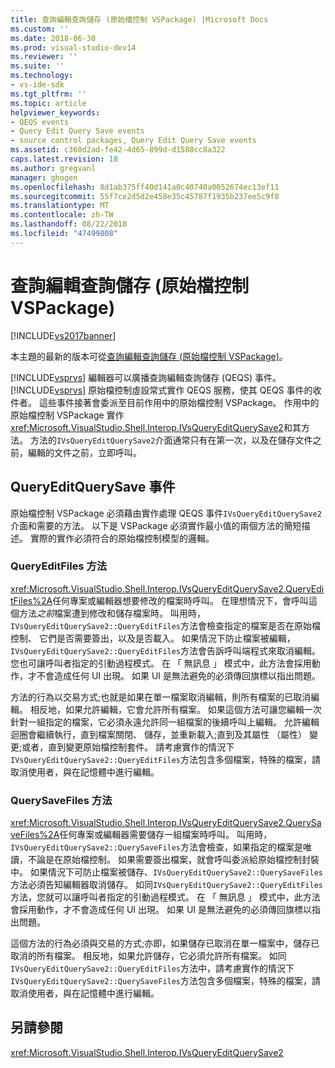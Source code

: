 ```yaml
---
title: 查詢編輯查詢儲存 (原始檔控制 VSPackage) |Microsoft Docs
ms.custom: ''
ms.date: 2018-06-30
ms.prod: visual-studio-dev14
ms.reviewer: ''
ms.suite: ''
ms.technology:
- vs-ide-sdk
ms.tgt_pltfrm: ''
ms.topic: article
helpviewer_keywords:
- QEQS events
- Query Edit Query Save events
- source control packages, Query Edit Query Save events
ms.assetid: c360d2ad-fe42-4d65-899d-d1588cc8a322
caps.latest.revision: 18
ms.author: gregvanl
manager: ghogen
ms.openlocfilehash: 8d1ab375ff40d141a0c40740a0052674ec13ef11
ms.sourcegitcommit: 55f7ce2d5d2e458e35c45787f1935b237ee5c9f8
ms.translationtype: MT
ms.contentlocale: zh-TW
ms.lasthandoff: 08/22/2018
ms.locfileid: "47499808"
---
```

# <a name="query-edit-query-save-source-control-vspackage"></a>查詢編輯查詢儲存 (原始檔控制 VSPackage)
[!INCLUDE[vs2017banner](../../includes/vs2017banner.md)]

本主題的最新的版本可從[查詢編輯查詢儲存 (原始檔控制 VSPackage)](https://docs.microsoft.com/visualstudio/extensibility/internals/query-edit-query-save-source-control-vspackage)。  
  
[!INCLUDE[vsprvs](../../includes/vsprvs-md.md)] 編輯器可以廣播查詢編輯查詢儲存 (QEQS) 事件。 [!INCLUDE[vsprvs](../../includes/vsprvs-md.md)] 原始檔控制虛設常式實作 QEQS 服務，使其 QEQS 事件的收件者。 這些事件接著會委派至目前作用中的原始檔控制 VSPackage。 作用中的原始檔控制 VSPackage 實作<xref:Microsoft.VisualStudio.Shell.Interop.IVsQueryEditQuerySave2>和其方法。 方法的`IVsQueryEditQuerySave2`介面通常只有在第一次，以及在儲存文件之前，編輯的文件之前，立即呼叫。  
  
## <a name="queryeditquerysave-events"></a>QueryEditQuerySave 事件  
 原始檔控制 VSPackage 必須藉由實作處理 QEQS 事件`IVsQueryEditQuerySave2`介面和需要的方法。 以下是 VSPackage 必須實作最小值的兩個方法的簡短描述。 實際的實作必須符合的原始檔控制模型的邏輯。  
  
### <a name="queryeditfiles-method"></a>QueryEditFiles 方法  
 <xref:Microsoft.VisualStudio.Shell.Interop.IVsQueryEditQuerySave2.QueryEditFiles%2A>任何專案或編輯器想要修改的檔案時呼叫。 在理想情況下，會呼叫這個方法*之前*檔案遭到修改和儲存檔案時。 叫用時，`IVsQueryEditQuerySave2::QueryEditFiles`方法會檢查指定的檔案是否在原始檔控制、 它們是否需要簽出，以及是否載入。 如果情況下防止檔案被編輯，`IVsQueryEditQuerySave2::QueryEditFiles`方法會告訴呼叫端程式來取消編輯。 您也可讓呼叫者指定的引動過程模式。 在 「 無訊息 」 模式中，此方法會採用動作，才不會造成任何 UI 出現。 如果 UI 是無法避免的必須傳回旗標以指出問題。  
  
 方法的行為以交易方式;也就是如果在單一檔案取消編輯，則所有檔案的已取消編輯。 相反地，如果允許編輯，它會允許所有檔案。 如果這個方法可讓您編輯一次針對一組指定的檔案，它必須永遠允許同一組檔案的後續呼叫上編輯。 允許編輯迴圈會繼續執行，直到檔案關閉、 儲存，並重新載入;直到及其屬性 （屬性） 變更;或者，直到變更原始檔控制套件。 請考慮實作的情況下`IVsQueryEditQuerySave2::QueryEditFiles`方法包含多個檔案，特殊的檔案，請取消使用者，與在記憶體中進行編輯。  
  
### <a name="querysavefiles-method"></a>QuerySaveFiles 方法  
 <xref:Microsoft.VisualStudio.Shell.Interop.IVsQueryEditQuerySave2.QuerySaveFiles%2A>任何專案或編輯器需要儲存一組檔案時呼叫。 叫用時，`IVsQueryEditQuerySave2::QuerySaveFiles`方法會檢查，如果指定的檔案是唯讀，不論是在原始檔控制。 如果需要簽出檔案，就會呼叫委派給原始檔控制封裝中。 如果情況下可防止檔案被儲存、`IVsQueryEditQuerySave2::QuerySaveFiles`方法必須告知編輯器取消儲存。 如同`IVsQueryEditQuerySave2::QueryEditFiles`方法，您就可以讓呼叫者指定的引動過程模式。 在 「 無訊息 」 模式中，此方法會採用動作，才不會造成任何 UI 出現。 如果 UI 是無法避免的必須傳回旗標以指出問題。  
  
 這個方法的行為必須與交易的方式;亦即，如果儲存已取消在單一檔案中，儲存已取消的所有檔案。 相反地，如果允許儲存，它必須允許所有檔案。 如同`IVsQueryEditQuerySave2::QueryEditFiles`方法中，請考慮實作的情況下`IVsQueryEditQuerySave2::QuerySaveFiles`方法包含多個檔案，特殊的檔案，請取消使用者，與在記憶體中進行編輯。  
  
## <a name="see-also"></a>另請參閱  
 <xref:Microsoft.VisualStudio.Shell.Interop.IVsQueryEditQuerySave2>

